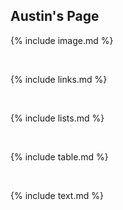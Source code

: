 
Austin's Page 
--- 

{% include image.md %} 

<br> 

{% include links.md %} 

<br> 

{% include lists.md %} 

<br> 

{% include table.md %} 

<br> 

{% include text.md %}
